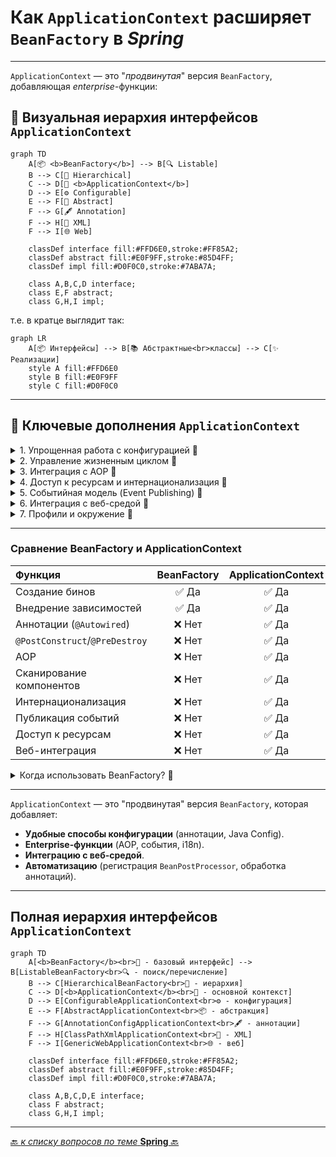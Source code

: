 # Как `ApplicationContext` расширяет `BeanFactory` в _Spring_

---
`ApplicationContext` — это "_продвинутая_" версия `BeanFactory`, добавляющая _enterprise_-функции: 

## 🌈 Визуальная иерархия интерфейсов `ApplicationContext`
```mermaid
graph TD
    A[📦 <b>BeanFactory</b>] --> B[🔍 Listable]
    B --> C[🌳 Hierarchical]
    C --> D[🚀 <b>ApplicationContext</b>]
    D --> E[⚙️ Configurable]
    E --> F[📝 Abstract]
    F --> G[🖋️ Annotation]
    F --> H[📜 XML]
    F --> I[🌐 Web]
    
    classDef interface fill:#FFD6E0,stroke:#FF85A2;
    classDef abstract fill:#E0F9FF,stroke:#85D4FF;
    classDef impl fill:#D0F0C0,stroke:#7ABA7A;
    
    class A,B,C,D interface;
    class E,F abstract;
    class G,H,I impl;
```

т.е. в кратце выглядит так:
```mermaid
graph LR
    A[📦 Интерфейсы] --> B[📚 Абстрактные<br>классы] --> C[✨ Реализации]
    style A fill:#FFD6E0
    style B fill:#E0F9FF
    style C fill:#D0F0C0
```

---
## 🔑 Ключевые дополнения `ApplicationContext`

<details>
        <summary>1. Упрощенная работа с конфигурацией 🔽</summary>

---
* **Автоматическое сканирование компонентов**  
Поддержка аннотаций (`@Component`, `@Service`, `@Repository`) через `@ComponentScan`.


* **Поддержка Java Config**  
Работа с `@Configuration` и `@Bean` **без** XML.


* **Импорт конфигураций**  
Возможность объединять конфиги через `@Import`.

---
</details>



<details>
        <summary>2. Управление жизненным циклом 🔽</summary>

---
* **Автоматическая регистрация `BeanPostProcessor` и `BeanFactoryPostProcessor`**  
В `BeanFactory` их нужно регистрировать вручную.


* **Автоматический вызов `@PostConstruct` и `@PreDestroy`**  
В `BeanFactory` эти аннотации не обрабатываются без дополнительной настройки.

---
</details>



<details>
        <summary>3. Интеграция с AOP 🔽</summary>

---
* **Автоматическое создание AOP-прокси**  
Для `@Transactional`, `@Cacheable` и других аспектов.

---
</details>



<details>
        <summary>4. Доступ к ресурсам и интернационализация 🔽</summary>

---
* **Унифицированный API для ресурсов**  
Методы `getResource()` для работы с _файлами, URL, classpath_:

```java
Resource resource = context.getResource("classpath:config.properties");
```


* **Интернационализация (_i18n_)**  
Поддержка MessageSource для локализованных сообщений:

```java
String msg = context.getMessage("greeting", null, Locale.ENGLISH);
```

---
</details>



<details>
        <summary>5. Событийная модель (Event Publishing) 🔽</summary>

---
* **Публикация и обработка событий**  
  Например, уведомления о старте/остановке контекста:

```java
// Публикация события
context.publishEvent(new MyCustomEvent());

// Обработчик
@EventListener
public void handleEvent(MyCustomEvent event) { ... }
```

---
</details>



<details>
        <summary>6. Интеграция с веб-средой 🔽</summary>

---
* **Поддержка веб-приложений**  
  Специальные реализации `WebApplicationContext` для:  

  * Доступа к `ServletContext`

  * Scope `request` и `session`

  * Загрузки ресурсов через `/WEB-INF`

---
</details>



<details>
        <summary>7. Профили и окружение 🔽</summary>

---
* **Управление профилями (`@Profile`)**  
  Активация бинов в зависимости от окружения:

```java
@Profile("prod")
@Service
public class ProdService { ... }
```

* **Доступ к переменным окружения**
  Через `Environment` API:

```java
String dbUrl = context.getEnvironment().getProperty("db.url");
```

---
</details>


---

### Сравнение BeanFactory и ApplicationContext
| Функция                        | BeanFactory | 	ApplicationContext |
|:-------------------------------|:-----------:|:-------------------:|
| Создание бинов                 |    ✅ Да     |        ✅ Да         |
| Внедрение зависимостей         |    	✅ Да    |        	✅ Да        |
| Аннотации (`@Autowired`)       |   	❌ Нет    |        	✅ Да        |
| `@PostConstruct`/`@PreDestroy` |   	❌ Нет    |        	✅ Да        |
| AOP                            |   	❌ Нет    |        	✅ Да        |
| Сканирование компонентов       |   	❌ Нет    |        	✅ Да        |
| Интернационализация            |   	❌ Нет    |        	✅ Да        |
| Публикация событий             |   	❌ Нет    |        	✅ Да        |
| Доступ к ресурсам              |   	❌ Нет    |        	✅ Да        |
| Веб-интеграция                 |   	❌ Нет    |        	✅ Да        |



<details>
        <summary>Когда использовать BeanFactory? 🔽</summary>

---
* **Для ограниченных сред** (микроконтроллеры, минимизация памяти).

* **Когда не нужны дополнительные функции** (AOP, события, i18n).

* **Пример создания**:

```java
DefaultListableBeanFactory factory = new DefaultListableBeanFactory();
XmlBeanDefinitionReader reader = new XmlBeanDefinitionReader(factory);
reader.loadBeanDefinitions(new ClassPathResource("beans.xml"));
MyBean bean = factory.getBean(MyBean.class);
```

---
</details>

---
`ApplicationContext` — это "продвинутая" версия `BeanFactory`, которая добавляет:
* **Удобные способы конфигурации** (аннотации, Java Config).
* **Enterprise-функции** (AOP, события, i18n).
* **Интеграцию с веб-средой**.
* **Автоматизацию** (регистрация `BeanPostProcessor`, обработка аннотаций).

---
## Полная иерархия интерфейсов `ApplicationContext`
```mermaid
graph TD
    A[<b>BeanFactory</b><br>📜 - базовый интерфейс] --> B[ListableBeanFactory<br>🔍 - поиск/перечисление]
    B --> C[HierarchicalBeanFactory<br>🌳 - иерархия]
    C --> D[<b>ApplicationContext</b><br>🚀 - основной контекст]
    D --> E[ConfigurableApplicationContext<br>⚙️ - конфигурация]
    E --> F[AbstractApplicationContext<br>📦 - абстракция]
    F --> G[AnnotationConfigApplicationContext<br>🖋️ - аннотации]
    F --> H[ClassPathXmlApplicationContext<br>📄 - XML]
    F --> I[GenericWebApplicationContext<br>🌐 - веб]
    
    classDef interface fill:#FFD6E0,stroke:#FF85A2;
    classDef abstract fill:#E0F9FF,stroke:#85D4FF;
    classDef impl fill:#D0F0C0,stroke:#7ABA7A;
    
    class A,B,C,D,E interface;
    class F abstract;
    class G,H,I impl;
```

---

[🔙 _к списку вопросов по теме_ **Spring** 🔙](/_ITM_old_version_FOR_DELETE/ITM06_Spring/Spring.md)
